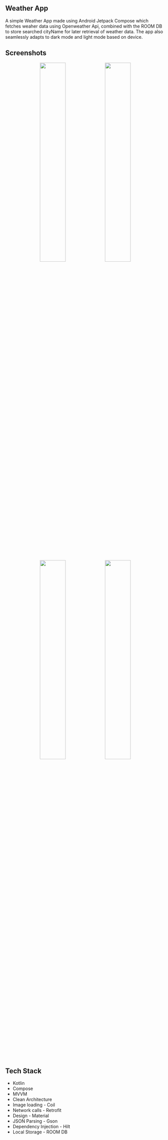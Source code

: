 ## Weather App
 A simple Weather App made using Android Jetpack Compose which fetches weaher data using Openweather Api, combined with the ROOM DB to store searched cityName for later retrieval of weather data.
 The app also seamlessly adapts to dark mode and light mode based on device.

## Screenshots

<div align="center">
<div>
<img src="https://github.com/prasidhanchan/Weather/assets/92362239/9f7b531c-691f-43fa-a1c4-30a8415c3d08" width="40%" /> <!-- Home -->
<img src="https://github.com/prasidhanchan/Weather/assets/92362239/5c8fa8c6-cedd-4f1a-b965-9faa2b6fe9e2" width="40%" /> <!-- Search -->
<img src="https://github.com/prasidhanchan/Weather/assets/92362239/9be3d3e0-ab76-4dd5-ad8b-bb43257e4db4" width="40%" /> <!-- Home -->
<img src="https://github.com/prasidhanchan/Weather/assets/92362239/c6871790-1eca-40e9-85fc-d30ee60da47d" width="40%" /> <!-- Search -->
</div>
</div>

 ## Tech Stack
 * Kotlin
 * Compose
 * MVVM
 * Clean Architecture
 * Image loading - Coil
 * Network calls - Retrofit
 * Design - Material
 * JSON Parsing - Gson
 * Dependency Injection - Hilt
 * Local Storage - ROOM DB
